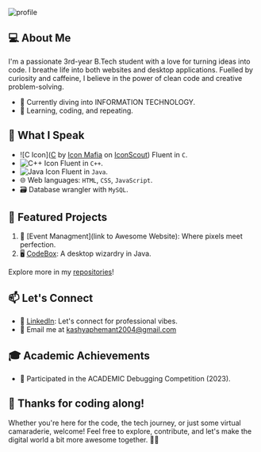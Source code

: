 ![profile](https://github.com/hemantkkashyap/hemantkkashyap/assets/122628923/dd975428-8cc6-4dee-9e72-25933f9d616a)

## 💻 About Me

I'm a passionate 3rd-year B.Tech student with a love for turning ideas into code. I breathe life into both websites and desktop applications. Fuelled by curiosity and caffeine, I believe in the power of clean code and creative problem-solving.

- 🔭 Currently diving into INFORMATION TECHNOLOGY.
- 🌱 Learning, coding, and repeating.

## 🚀 What I Speak

- ![C Icon](<a href="https://iconscout.com/icons/c" class="text-underline font-size-sm" target="_blank">C</a> by <a href="https://iconscout.com/contributors/icon-mafia" class="text-underline font-size-sm">Icon Mafia</a> on <a href="https://iconscout.com" class="text-underline font-size-sm">IconScout</a>) Fluent in `C`.
- ![C++ Icon](link_to_cpp_icon.png) Fluent in `C++`.
- ![Java Icon](link_to_java_icon.png) Fluent in `Java`.
- 🌐 Web languages: `HTML`, `CSS`, `JavaScript`.
- 🗃️ Database wrangler with `MySQL`.

## 🌟 Featured Projects

1. 🚀 [Event Managment](link to Awesome Website): Where pixels meet perfection.
2. 🖥️ [CodeBox](https://github.com/hemant052004/CodeBox.git): A desktop wizardry in Java.

Explore more in my [repositories](https://github.com/hemant052004)!

## 📫 Let's Connect

- 💼 [LinkedIn](https://www.linkedin.com/in/hemant-kumar-kashyap-918a0b236): Let's connect for professional vibes.
- 📧 Email me at [kashyaphemant2004@gmail.com](mailto:kashyaphemant2004@gmail.com)

## 🎓 Academic Achievements

- 🚀 Participated in the ACADEMIC Debugging Competition (2023).

## 🌈 Thanks for coding along!

Whether you're here for the code, the tech journey, or just some virtual camaraderie, welcome! Feel free to explore, contribute, and let's make the digital world a bit more awesome together. 🚀✨
